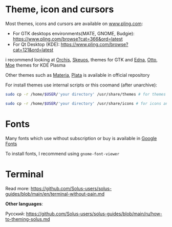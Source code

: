 # Theme, icon and cursors

Most themes, icons and cursors are available on www.pling.com:

* For GTK desktops environments(MATE, GNOME, Budgie): https://www.pling.com/browse?cat=366&ord=latest
* For Qt Desktop (KDE): https://www.pling.com/browse?cat=121&ord=latest

i recommend looking at [Orchis](https://www.pling.com/p/1357889), [Skeuos](https://www.pling.com/p/1441725/), themes for GTK and [Edna](https://www.pling.com/p/1367060), [Otto](https://www.pling.com/p/1360125), [Moe](https://www.pling.com/p/1338879) themes for KDE Plasma

Other themes such as [Materia](https://github.com/nana-4/materia-theme), [Plata](https://gitlab.com/tista500/plata-theme) is available in official repository 

For install themes use internal scripts or this coomand (after unarchive):

```bash
sudo cp -r /home/$USER/'your directory' /usr/share/themes # for themes 
```
```bash
sudo cp -r /home/$USER/'your directory' /usr/share/icons # for icons and cursors
```

# Fonts

Many fonts which use without subscription or buy is available in [Google Fonts](https://fonts.google.com)

To install fonts, I recommend using `gnome-font-viewer`

# Terminal

Read more: https://github.com/Solus-users/solus-guides/blob/main/en/terminal-without-pain.md

**Other languages**:

Русский: https://github.com/Solus-users/solus-guides/blob/main/ru/how-to-theming-solus.md
